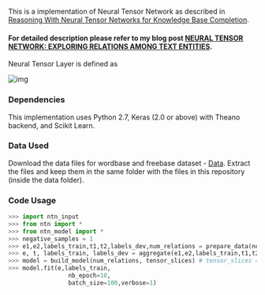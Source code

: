 
This is a implementation of Neural Tensor Network as described in [Reasoning With Neural Tensor Networks
for Knowledge Base Completion](http://cs.stanford.edu/~danqi/papers/nips2013.pdf). 
#### For detailed description please refer to my blog post [NEURAL TENSOR NETWORK: EXPLORING RELATIONS AMONG TEXT ENTITIES](http://deeplearn-ai.com/2017/11/21/neural-tensor-network-exploring-relations-among-text-entities/).

Neural Tensor Layer is defined as 

![img](https://user-images.githubusercontent.com/22491381/33068490-8cd268c6-ced7-11e7-9ca3-7e2dd7a29f86.JPG)

### Dependencies
This implementation uses Python 2.7, Keras (2.0 or above) with Theano backend, and Scikit Learn. 

### Data Used
Download the data files for wordbase and freebase dataset - [Data](https://drive.google.com/open?id=15JZNzH9J7cN1Qil87z7bhDYhmKa8TYvt). Extract the files and keep them in the same folder with the files in this repository (inside the data folder).

### Code Usage

```python
>>> import ntn_input
>>> from ntn import *
>>> from ntn_model import *
>>> negative_samples = 1
>>> e1,e2,labels_train,t1,t2,labels_dev,num_relations = prepare_data(negative_samples)
>>> e, t, labels_train, labels_dev = aggregate(e1,e2,labels_train,t1,t2,labels_dev,num_relations)
>>> model = build_model(num_relations, tensor_slices) # tensor_slices = number of tensor parameters
>>> model.fit(e,labels_train,
                 nb_epoch=10,
                 batch_size=100,verbose=1)
```
